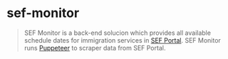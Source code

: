 # sef-monitor

> SEF Monitor is a back-end solucion which provides all available schedule dates for immigration services in [SEF Portal](https://www.sef.pt/). SEF Monitor runs [Puppeteer](https://github.com/GoogleChrome/puppeteer) to scraper data from SEF Portal.
